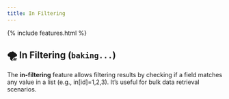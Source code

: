 ```yaml
---
title: In Filtering
---
```


{% include features.html %}

## 🌪 In Filtering (`baking...`)

The **in-filtering** feature allows filtering results by checking if a field matches any value in a list (e.g., in[id]=1,2,3). It’s useful for bulk data retrieval scenarios.
